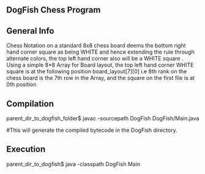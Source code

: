 DogFish Chess Program
----------------------

General Info
------------
Chess Notation on a standard 8x8 chess board deems the bottom right hand corner square as being WHITE and hence extending the rule through alternate colors, the top left hand corner also will be a WHITE square .
Using a simple 8*8 Array for Board layout, the top left hand corner WHITE square is at the following position board_layout[7][0] i.e 8th rank on the chess board is the 7th row in the Array, and the square on the first file is at 0th position  

Compilation
-----------
parent_dir_to_dogfish_folder$ javac -sourcepath DogFish DogFish/Main.java

#This will generate the compiled bytecode in the DogFish directory.

Execution
----------
parent_dir_to_dogfish$ java -classpath DogFish Main

		 
